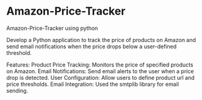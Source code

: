 # Amazon-Price-Tracker
Amazon-Price-Tracker using python


Develop a Python application to track the price of products on Amazon and send email notifications when the price drops below a user-defined threshold.

Features:
          Product Price Tracking: Monitors the price of specified products on Amazon.
          Email Notifications: Send email alerts to the user when a price drop is detected.
          User Configuration: Allow users to define product url and price thresholds.
          Email Integration: Used the smtplib library for email sending.


